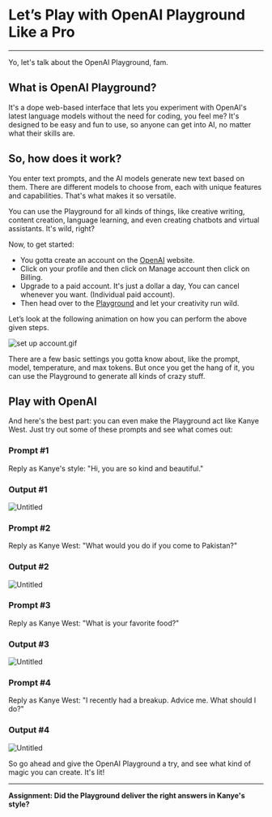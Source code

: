 # Let’s Play with OpenAI Playground Like a Pro
---
Yo, let's talk about the OpenAI Playground, fam.

## What is OpenAI Playground?

It's a dope web-based interface that lets you experiment with OpenAI's latest language models without the need for coding, you feel me? It's designed to be easy and fun to use, so anyone can get into AI, no matter what their skills are.

## So, how does it work?

You enter text prompts, and the AI models generate new text based on them. There are different models to choose from, each with unique features and capabilities. That's what makes it so versatile.

You can use the Playground for all kinds of things, like creative writing, content creation, language learning, and even creating chatbots and virtual assistants. It's wild, right?

Now, to get started:

- You gotta create an account on the [OpenAI](https://platform.openai.com/) website.
- Click on your profile and then click on Manage account then click on Billing.
- Upgrade to a paid account. It's just a dollar a day, You can cancel whenever you want. (Individual paid account).
- Then head over to the [Playground](https://platform.openai.com/playground) and let your creativity run wild.

Let’s look at the following animation on how you can perform the above given steps.

![set up account.gif](Let%E2%80%99s%20Play%20with%20OpenAI%20Playground%20Like%20a%20Pro%20fc41a1e6d133410d9a32e441cbd8b38d/set_up_account.gif)

There are a few basic settings you gotta know about, like the prompt, model, temperature, and max tokens. But once you get the hang of it, you can use the Playground to generate all kinds of crazy stuff.

## Play with OpenAI

And here's the best part: you can even make the Playground act like Kanye West. Just try out some of these prompts and see what comes out:

### Prompt #1

Reply as Kanye's style: "Hi, you are so kind and beautiful." 

### Output #1

![Untitled](Let%E2%80%99s%20Play%20with%20OpenAI%20Playground%20Like%20a%20Pro%20fc41a1e6d133410d9a32e441cbd8b38d/Untitled.png)

### Prompt #2

Reply as Kanye West: "What would you do if you come to Pakistan?" 

### Output #2

![Untitled](Let%E2%80%99s%20Play%20with%20OpenAI%20Playground%20Like%20a%20Pro%20fc41a1e6d133410d9a32e441cbd8b38d/Untitled%201.png)

### Prompt #3

Reply as Kanye West: "What is your favorite food?" 

### Output #3

![Untitled](Let%E2%80%99s%20Play%20with%20OpenAI%20Playground%20Like%20a%20Pro%20fc41a1e6d133410d9a32e441cbd8b38d/Untitled%202.png)

### Prompt #4

Reply as Kanye West: "I recently had a breakup. Advice me. What should I do?" 

### Output #4

![Untitled](Let%E2%80%99s%20Play%20with%20OpenAI%20Playground%20Like%20a%20Pro%20fc41a1e6d133410d9a32e441cbd8b38d/Untitled%203.png)

So go ahead and give the OpenAI Playground a try, and see what kind of magic you can create. It's lit!

---
**Assignment: Did the Playground deliver the right answers in Kanye's style?**